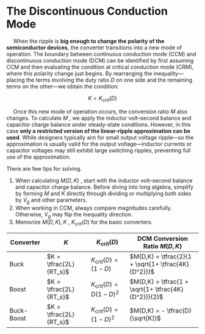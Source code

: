 # The Discontinuous Conduction Mode
&emsp; When the ripple is **big enough to change the polarity of the semiconductor devices**, the converter transitions
into a new mode of operation. The boundary between continuous conduction mode (CCM) and discontinuous conduction
mode (DCM) can be identified by first assuming CCM and then evaluating the condition at critical conduction mode (CRM),
where this polarity change just begins. By rearranging the inequality—placing the terms involving the duty ratio $D$ 
on one side and the remaining terms on the other—we obtain the condition:

$$K < K_{crit} (D)$$

&emsp; Once this new mode of operation occurs, the conversion ratio $M$ also changes. To calculate $M$ , we apply the inductor
volt–second balance and capacitor charge balance under steady-state conditions. However, in this case **only a restricted
version of the linear-ripple approximation can be used**. While designers typically aim for small output voltage ripple—so 
the approximation is usually valid for the output voltage—inductor currents or capacitor voltages may still exhibit large 
switching ripples, preventing full use of the approximation.

There are few tips for solving.
1. When calculating $M(D,K)$ , start with the inductor volt–second balance and capacitor charge balance. Before diving into 
long algebra, simplify by forming $M$  and $K$  directly through dividing or multiplying both sides by $V_g$ and other parameters.
2. When working in CCM, always compare magnitudes carefully. Otherwise, $V_g$ may flip the inequality direction.
3. Memorize $M(D,K), K$ , $K_{crit}(D)$ for the basic converters.

| Converter   | $K$ | $K_{\text{crit}}(D)$ | DCM Conversion Ratio $M(D,K)$ |
|-------------|-----|----------------------|-------------------------------|
| Buck        | $K = \tfrac{2L}{RT_s}$ | $K_{\text{crit}}(D) = (1-D)$ | $M(D,K) = \tfrac{2}{1 + \sqrt{1+ \tfrac{4K}{D^2}}}$ |
| Boost       | $K = \tfrac{2L}{RT_s}$ | $K_{\text{crit}}(D) = D(1-D)^2$ | $M(D,K) = \tfrac{1 + \sqrt{1+ \tfrac{4K}{D^2}}}{2}$ |
| Buck-Boost  | $K = \tfrac{2L}{RT_s}$ | $K_{\text{crit}}(D) = (1-D)^2$ | $M(D,K) = - \tfrac{D}{\sqrt{K}}$ |
